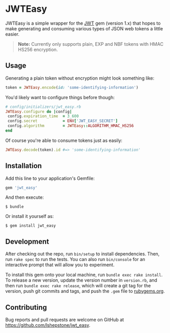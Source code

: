 # JWTEasy

JWTEasy is a simple wrapper for the [JWT](https://github.com/jwt/ruby-jwt) gem (version 1.x) that hopes to make generating and consuming various types of JSON web tokens a little easier.

> **Note:** Currently only supports plain, EXP and NBF tokens with HMAC HS256 encryption.

## Usage

Generating a plain token without encryption might look something like:

```ruby
token = JWTEasy.encode(id: 'some-identifying-information')
```

You'd likely want to configure things before though:

```ruby
# config/initializers/jwt_easy.rb
JWTEasy.configure do |config|
 config.expiration_time  = 3_600
 config.secret           = ENV['JWT_EASY_SECRET']
 config.algorithm        = JWTEasy::ALGORITHM_HMAC_HS256
end
````

Of course you're able to consume tokens just as easily:

```ruby
JWTEasy.decode(token).id #=> 'some-identifying-information'
```

## Installation

Add this line to your application's Gemfile:

```ruby
gem 'jwt_easy'
```

And then execute:

    $ bundle

Or install it yourself as:

    $ gem install jwt_easy

## Development

After checking out the repo, run `bin/setup` to install dependencies. Then, run `rake spec` to run the tests. You can also run `bin/console` for an interactive prompt that will allow you to experiment.

To install this gem onto your local machine, run `bundle exec rake install`. To release a new version, update the version number in `version.rb`, and then run `bundle exec rake release`, which will create a git tag for the version, push git commits and tags, and push the `.gem` file to [rubygems.org](https://rubygems.org).

## Contributing

Bug reports and pull requests are welcome on GitHub at https://github.com/lshepstone/jwt_easy.
